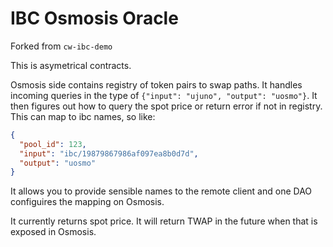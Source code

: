 # IBC Osmosis Oracle

Forked from `cw-ibc-demo`

This is asymetrical contracts.

Osmosis side contains registry of token pairs to swap paths. It handles incoming queries
in the type of `{"input": "ujuno", "output": "uosmo"}`. It then figures out how to query
the spot price or return error if not in registry. This can map to ibc names, so like:

```json
{
  "pool_id": 123,
  "input": "ibc/19879867986af097ea8b0d7d",
  "output": "uosmo"
}
```

It allows you to provide sensible names to the remote client and one DAO configuires the mapping on Osmosis.

It currently returns spot price. It will return TWAP in the future when that is exposed in Osmosis.
